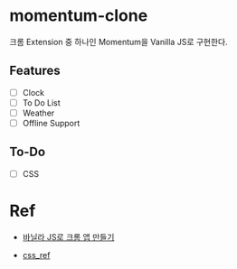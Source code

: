 # momentum-clone
크롬 Extension 중 하나인 Momentum을 Vanilla JS로 구현한다.

## Features

- [ ] Clock
- [ ] To Do List
- [ ] Weather
- [ ] Offline Support

## To-Do
- [ ] CSS

# Ref
- [바닐라 JS로 크롬 앱 만들기](https://nomadcoders.co/javascript-for-beginners/lobby)

- [css_ref](https://github.com/serranoarevalo/momonton)